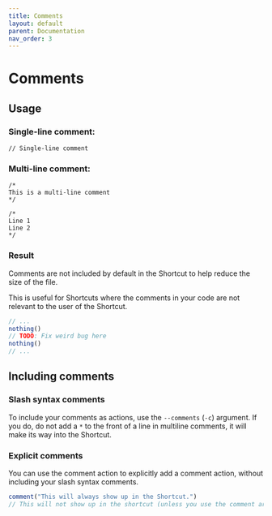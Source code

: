 ```yaml
---
title: Comments
layout: default
parent: Documentation
nav_order: 3
---
```


# Comments

## Usage

### Single-line comment:

```
// Single-line comment
```

### Multi-line comment:

```
/*
This is a multi-line comment
*/

/*
Line 1
Line 2
*/
```

### Result

Comments are not included by default in the Shortcut to help reduce the size of the file.

This is useful for Shortcuts where the comments in your code are not relevant to the user of the Shortcut.

```javascript
// ...
nothing()
// TODO: Fix weird bug here
nothing()
// ...
```

## Including comments

### Slash syntax comments

To include your comments as actions, use the `--comments` (`-c`) argument. If you do, do not add a `*` to the front of a line in multiline comments, it will make its way into the Shortcut.

### Explicit comments

You can use the comment action to explicitly add a comment action, without including your slash syntax comments.

```javascript
comment("This will always show up in the Shortcut.")
// This will not show up in the shortcut (unless you use the comment argument).
```
